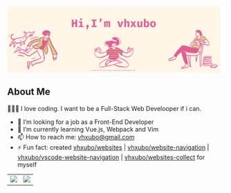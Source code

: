 [![](./images/vhxubo.png)](https://opendoodles.com/)

## About Me

👨🏻‍💻 I love coding. I want to be a Full-Stack Web Develooper if i can.

- 👀 I’m looking for a job as a Front-End Developer
- 🌱 I’m currently learning Vue.js, Webpack and Vim
- 📫 How to reach me: vhxubo@gmail.com
- ⚡ Fun fact: created [vhxubo/websites](https://github.com/vhxubo/websites) | [vhxubo/website-navigation](https://github.com/vhxubo/website-navigation) | [vhxubo/vscode-website-navigation](https://github.com/vhxubo/vscode-website-navigation) | [vhxubo/websites-collect](https://github.com/vhxubo/websites-collect) for myself


|                                                                                                                                                                                                                                                   |                                                                                                                                                                                                                                               |
| :-----------------------------------------------------------------------------------------------------------------------------------------------------------------------------------------------------------------------------------------------: | :-------------------------------------------------------------------------------------------------------------------------------------------------------------------------------------------------------------------------------------------: |
| <a href="https://github.com/vhxubo" title="vhxubo's GitHub Stats"><img src="https://github-readme-stats.vercel.app/api?username=vhxubo&count_private=true&hide=issues&title_color=de6092&text_color=d8d27f&bg_color=fff6e7&hide_border=true"></a> | <a href="https://github.com/vhxubo" title="vhxubo's Top Languages"><img src="https://github-readme-stats.vercel.app/api/top-langs/?username=vhxubo&layout=compact&title_color=de6092&text_color=d8d27f&bg_color=fff6e7&hide_border=true"></a> |